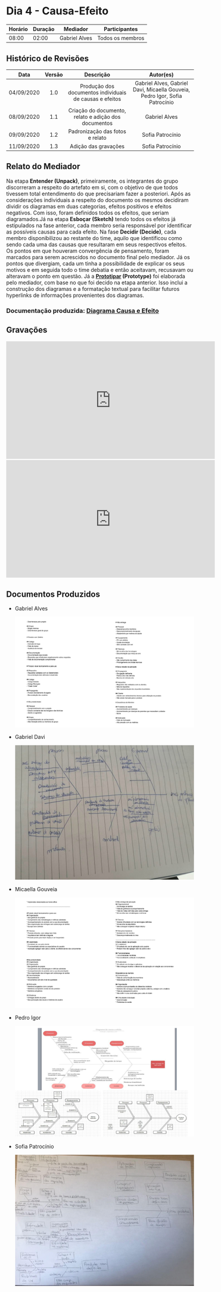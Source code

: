 # Dia 4 - Causa-Efeito

| Horário | Duração | Mediador      | Participantes    |
| ------- | ------- | ------------- | ---------------- |
| 08:00   | 02:00   | Gabriel Alves | Todos os membros |

## Histórico de Revisões

|    Data    | Versão |                        Descrição                        |                                  Autor(es)                                  |
| :--------: | :----: | :-----------------------------------------------------: | :-------------------------------------------------------------------------: |
| 04/09/2020 |  1.0   | Produção dos documentos individuais de causas e efeitos | Gabriel Alves, Gabriel Davi, Micaella Gouveia, Pedro Igor, Sofia Patrocínio |
| 08/09/2020 |  1.1   |  Criação do documento, relato e adição dos documentos   |                                Gabriel Alves                                |
| 09/09/2020 |  1.2   |             Padronização das fotos e relato             |                              Sofia Patrocínio                               |
| 11/09/2020 |  1.3   |                  Adição das gravações                   |                              Sofia Patrocínio                               |

## Relato do Mediador

Na etapa **Entender (Unpack)**, primeiramente, os integrantes do grupo discorreram a respeito do artefato em si, com o objetivo de que todos tivessem total entendimento do que precisariam fazer a posteriori. Após as considerações individuais a respeito do documento os mesmos decidiram dividir os diagramas em duas categorias, efeitos positivos e efeitos negativos. Com isso, foram definidos todos os efeitos, que seriam diagramados.Já na etapa **Esboçar (Sketch)** tendo todos os efeitos já estipulados na fase anterior, cada membro seria responsável por identificar as possíveis causas para cada efeito. Na fase **Decidir (Decide)**, cada membro disponibilizou ao restante do time, aquilo que identificou como sendo cada uma das causas que resultaram em seus respectivos efeitos. Os pontos em que houveram convergência de pensamento, foram marcados para serem acrescidos no documento final pelo mediador. Já os pontos que divergiam, cada um tinha a possibilidade de explicar os seus motivos e em seguida todo o time debatia e então aceitavam, recusavam ou alteravam o ponto em questão. Já a **[Prototipar](Modeling/verbo?id=prototipação) (Prototype)** foi elaborada pelo mediador, com base no que foi decido na etapa anterior. Isso inclui a construção dos diagramas e a formatação textual para facilitar futuros hyperlinks de informações provenientes dos diagramas.

</p>

### Documentação produzida: [Diagrama Causa e Efeito](preTraceability/causaEfeito.md)

## Gravações

<iframe allowFullScreen="allowFullScreen" src="https://www.youtube.com/embed/qOj9Um4ycio?ecver=1&amp;iv_load_policy=3&amp;yt:stretch=16:9&amp;autohide=1&amp;color=red&amp;width=560&amp;width=560" width="560" height="315" allowtransparency="true" frameborder="0"><div><a  id="x4Kmoha6" href="https://www.rockpamperscissors.co.uk/a-new-one-on-me/">Emma hybrid</a></div><div><a  id="x4Kmoha6" href="https://www.earth-essentials.co.uk/is-buying-a-mattress-the-worst-thing-possible-for-your-health/">VOCs</a></div><script type="text/javascript">function execute_YTvideo(){return youtube.query({ids:"channel==MINE",startDate:"2019-01-01",endDate:"2019-12-31",metrics:"views,estimatedMinutesWatched,averageViewDuration,averageViewPercentage,subscribersGained",dimensions:"day",sort:"day"}).then(function(e){},function(e){console.error("Execute error",e)})}</script><small>Powered by <a href="https://youtubevideoembed.com/ ">Embed YouTube Video</a></small></iframe>

<iframe allowFullScreen="allowFullScreen" src="https://www.youtube.com/embed/uO72EOpJ7XQ?ecver=1&amp;iv_load_policy=3&amp;yt:stretch=16:9&amp;autohide=1&amp;color=red&amp;width=560&amp;width=560" width="560" height="315" allowtransparency="true" frameborder="0"><div><a  id="x4Kmoha6" href="https://www.rockpamperscissors.co.uk/a-new-one-on-me/">Emma hybrid</a></div><div><a  id="x4Kmoha6" href="https://www.earth-essentials.co.uk/is-buying-a-mattress-the-worst-thing-possible-for-your-health/">VOCs</a></div><script type="text/javascript">function execute_YTvideo(){return youtube.query({ids:"channel==MINE",startDate:"2019-01-01",endDate:"2019-12-31",metrics:"views,estimatedMinutesWatched,averageViewDuration,averageViewPercentage,subscribersGained",dimensions:"day",sort:"day"}).then(function(e){},function(e){console.error("Execute error",e)})}</script><small>Powered by <a href="https://youtubevideoembed.com/ ">Embed YouTube Video</a></small></iframe>

## Documentos Produzidos

- Gabriel Alves

  ![Gabriel Alves](../assets/designSprint/causa_efeito/Doc_Gabriel_Alves.jpg)

- Gabriel Davi

  ![Gabriel Davi](../assets/designSprint/causa_efeito/Doc_Gabriel_Davi.jpg)

- Micaella Gouveia

  ![Micaella Gouveia](../assets/designSprint/causa_efeito/Doc_Micaella.jpg)

- Pedro Igor

  ![Pedro Igor](../assets/designSprint/causa_efeito/Doc_Pedro.jpg)

- Sofia Patrocínio

  ![Sofia Patrocínio](../assets/designSprint/causa_efeito/Doc_Sofia.jpg)
